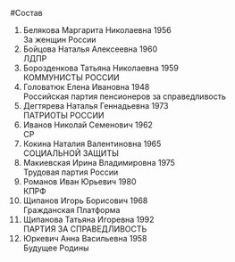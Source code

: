 #Состав
1. Белякова Маргарита Николаевна 1956   
    За женщин России
2. Бойцова Наталья Алексеевна 1960   
    ЛДПР
3. Борозденкова Татьяна Николаевна 1959   
    КОММУНИСТЫ РОССИИ
4. Головатюк Елена Ивановна 1948   
    Российская партия пенсионеров за справедливость
5. Дегтярева Наталья Геннадьевна 1973   
    ПАТРИОТЫ РОССИИ
6. Иванов Николай Семенович 1962   
    СР
7. Кокина Наталия Валентиновна 1965   
    СОЦИАЛЬНОЙ ЗАЩИТЫ
8. Макиевская Ирина Владимировна 1975   
    Трудовая партия России
9. Романов Иван Юрьевич 1980   
    КПРФ
10. Щипанов Игорь Борисович 1968   
    Гражданская Платформа
11. Щипанова Татьяна Игоревна 1992   
    ПАРТИЯ ЗА СПРАВЕДЛИВОСТЬ
12. Юркевич Анна Васильевна 1958   
    Будущее Родины
